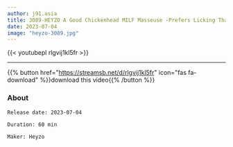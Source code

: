 ```yaml
---
author: j91.asia
title: 3089-HEYZO A Good Chickenhead MILF Masseuse -Prefers Licking Than Rubbing!?- – Junko Asano
date: 2023-07-04
image: "heyzo-3089.jpg"
---
```



{{< youtubepl rlgvij1kl5fr >}}
___

{{% button href="https://streamsb.net/d/rlgvij1kl5fr" icon="fas fa-download" %}}download this video{{% /button %}}
### About

`Release date: 2023-07-04`

`Duration: 60 min`

`Maker:	Heyzo`
